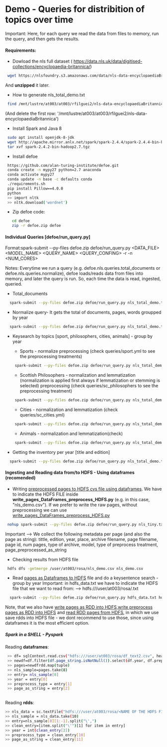 # Demo - Queries for distribition of topics over time

Important: Here, for each query we read the data from files to memory, run the query, and then gets the results.

#### Requirements:
* Dowload the nls full dataset ( https://data.nls.uk/data/digitised-collections/encyclopaedia-britannica/)
```bash
 wget https://nlsfoundry.s3.amazonaws.com/data/nls-data-encyclopaediaBritannica.zip 
```
And **unzipped** it later.

* How to generate nls_total_demo.txt
```bash
 find /mnt/lustre/at003/at003/rfilguei2/nls-data-encyclopaediaBritannica -maxdepth 1 -type d >& nls_total_demo.txt
```
(And delete the first row: '/mnt/lustre/at003/at003/rfilguei2/nls-data-encyclopaediaBritannica')

* Install Spark and Java 8 
```bash
 sudo apt install openjdk-8-jdk
 wget http://apache.mirror.anlx.net/spark/spark-2.4.4/spark-2.4.4-bin-hadoop2.7.tgz
 tar xvf spark-2.4.2-bin-hadoop2.7.tgz
```

* Install defoe
```bash
 https://github.com/alan-turing-institute/defoe.git
 conda create -n mypy27 python=2.7 anaconda
 conda activate mypy27
 conda update -n base -c defaults conda
 ./requirements.sh
 pip install Pillow==4.0.0
 python
 >> import nltk
 >> nltk.download('wordnet')
```

* Zip defoe code:
```bash
   cd defoe
   zip -r defoe.zip defoe
```

####  Individual Queries [defoe/run_query.py]

Format:spark-submit --py-files defoe.zip defoe/run_query.py <DATA_FILE> <MODEL_NAME> <QUERY_NAME> <QUERY_CONFING> -r <RESULTS> -n <NUM_CORES>
 
Notes:
Everytime we run a query (e.g. defoe.nls.queries.total_documents or defoe.nls.queries.normalize), defoe loads/reads data from files into memory, and later the query is run. So, each time the data is read, ingested, queried. 

* Total_documents
```bash
  spark-submit --py-files defoe.zip defoe/run_query.py nls_total_demo.txt nls defoe.nls.queries.total_documents  -r results_total_documents -n 324 

```
* Normalize query- It gets the total of documents, pages, words groupped by year
```bash
  spark-submit --py-files defoe.zip defoe/run_query.py nls_total_demo.txt nls defoe.nls.queries.normalize  -r results_norm -n 324  
```

* Keysearch by topics [sport, philosophers, cities, animals] - group by year

	* Sports - normalize preprocessing (check queries/sport.yml to see the preprocessing treatments)
	```bash
 	 spark-submit --py-files defoe.zip defoe/run_query.py nls_total_demo.txt nls defoe.nls.queries.keysearch_by_year queries/sport.yml -r results_ks_sports -n 324  
	```

	* Scottish Philosophers - normalization and lemmatization (normalization is applied first always if lemmatization or stemming is selected) preprocessing (check queries/sc_philosophers to see the preprocessing treatment)

	```bash
 	 spark-submit --py-files defoe.zip defoe/run_query.py nls_total_demo.txt nls defoe.nls.queries.keysearch_by_year queries/sc_philosophers.yml -r results_ks_philosophers -n 324  
	```

	* Cities - normalization and lemmatization (check queries/sc_cities.yml)
	```bash
 	 spark-submit --py-files defoe.zip defoe/run_query.py nls_total_demo.txt nls defoe.nls.queries.keysearch_by_year queries/sc_cities.yml -r results_ks_cities -n 324 > log.txt
	```

	* Animals - normalization and lemmatization(check)
	```bash
 	 spark-submit --py-files defoe.zip defoe/run_query.py nls_total_demo.txt nls defoe.nls.queries.keysearch_by_year queries/animal.yml -r results_ks_animal -n 324 > log.txt
	```
* Getting the inventory per year [title and edition]
```bash
  spark-submit --py-files defoe.zip defoe/run_query.py nls_total_demo.txt nls defoe.nls.queries.inventory_per_year -r results_inventory_per_year -n 324 
```

#### Ingesting and Reading data from/to HDFS - Using dataframes (recomended)

* Writing [preprocessed pages to HDFS cvs file using dataframes](https://github.com/alan-turing-institute/defoe/blob/master/defoe/nls/queries/write_pages_DataFrames_preprocess_HDFS.py). We have to indicate the HDFS FILE inside **write_pages_DataFrames_preprocess_HDFS.py** (e.g. in this case, "nls_demo.csv").  If we prefer to write the raw pages, without preprocessing we can use [write_pages_DataFrames_preprocess_HDFS.py](https://github.com/alan-turing-institute/defoe/blob/master/defoe/nls/queries/write_pages_DataFrames_HDFS.py)
 
```bash
 nohup spark-submit --py-files defoe.zip defoe/run_query.py nls_tiny.txt nls defoe.nls.queries.write_pages_DataFrames_preprocess_HDFS query/preprocess.yml -r results -n 324 > log.txt &
```
Important  --> We collect the following metadata per page (and also the page as string): tittle, edition, year, place, archive filename, page filename, page id, num pages, type of archive, model, type of preprocess treatment, page_preprocessed_as_string

* Checking results from HDFS file

```bash
 hdfs dfs -getmerge /user/at003/rosa/nls_demo.csv nls_demo.csv
```

* Read [pages as Dataframes to HDFS](https://github.com/alan-turing-institute/defoe/blob/master/defoe/hdfs/queries/read_DataFrame_HDFS_keysearch_by_year.py) file and do a keysentence search - group by year
Important: in hdfs_data.txt we have to indicate the HDFS file that we want to read from: --> hdfs:///user/at003/rosa/<NAME OF THE HDFS FILE>.txt

```bash
  spark-submit --py-files defoe.zip defoe/run_query.py hdfs_data.txt hdfs defoe.hdfs.queries.read_DataFrame_HDFS_keysearch_by_year queries/sport.yml  -r results_ks_sports_tiny -n 324 
```

Note, that we also have [write pages as RDD into HDFS](https://github.com/alan-turing-institute/defoe/blob/master/defoe/nls/queries/write_pages_HDFS.py),[write preprocess pages as RDD into HDFS](https://github.com/alan-turing-institute/defoe/blob/master/defoe/nls/queries/write_pages_preprocess_HDFS.py) and [read RDD pages from HDFS](https://github.com/alan-turing-institute/defoe/blob/master/defoe/hdfs/queries/read_RDD_HDFS_keysearch_by_year.py), in which we use save rdds into HDFS file - we dont recommend to use those, since using dataframes it is the most efficient option. 

##### Spark in a SHELL - Pyspark 

Reading **dataframes**:
```bash
 >> df= sqlContext.read.csv("hdfs:///user/at003/rosa/df_text2.csv", header="true")
 >> newdf=df.filter(df.page_string.isNotNull()).select(df.year, df.preprocess, df.page_string)
 >> pages=newdfrdd.map(tuple)
 >> nls_sample=pages.take(8)
 >> entry= nls_sample[8]
 >> year = entry[0]
 >> preprocess_type = entry[1]
 >> page_as_string = entry[2]
 
```

Reading **rdds**:
```bash
>> nls_data = sc.textFile("hdfs:///user/at003/rosa/<NAME OF THE HDFS FILE>.txt")
>> nls_sample = nls_data.take(10)
>> entry=nls_sample[8][1:-1].split("\',")
>> clean_entry=[item.split("\'")[1] for item in entry]
>> year = int(clean_entry[2])
>> preprocess_type = clean_entry[10]
>> page_as_string = clean_entry[11]
```




